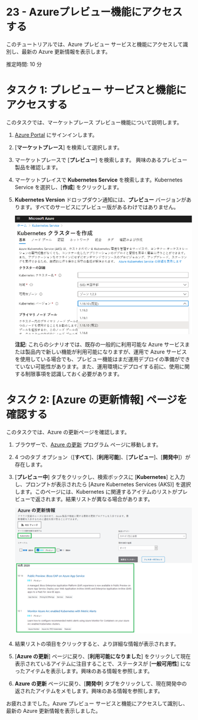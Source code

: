 ﻿---
wts:
    title: '23 - Azureプレビュー機能にアクセスする'
    module: 'モジュール 04 - Azure の価格体系とサポート'
---

# 23 - Azureプレビュー機能にアクセスする

このチュートリアルでは、Azure プレビュー サービスと機能にアクセスして識別し、最新の Azure 更新情報を表示します。

推定時間: 10 分

# タスク 1: プレビュー サービスと機能にアクセスする

このタスクでは、マーケットプレース プレビュー機能について説明します。 

1. [Azure Portal](https://portal.azure.com) にサインインします。

2. [**マーケットプレース**] を検索して選択します。 

3. マーケットプレースで [**プレビュー**] を検索します。  興味のあるプレビュー製品を確認します。 

4. マーケットプレイスで **Kubernetes Service** を検索します。Kubernetes Service を選択し、[**作成**] をクリックします。

5. **Kubernetes Version** ドロップダウン通知には、**プレビュー** バージョンがあります。すべてのサービスにプレビュー版があるわけではありません。 

    ![[Kubernetes サービスの作成] ボタンが強調表示された [Azure Kubernetes Services] ウィンドウのスクリーンショット。](../images/2301.png)

    **注記**: これらのシナリオでは、既存の一般的に利用可能な Azure サービスまたは製品内で新しい機能が利用可能になりますが、運用で Azure サービスを使用している場合でも、プレビュー機能はまだ運用デプロイの準備ができていない可能性があります。また、運用環境にデプロイする前に、使用に関する制限事項を認識しておく必要があります。

# タスク 2: [Azure の更新情報] ページを確認する

このタスクでは、Azure の更新ページを確認します。

1. ブラウザーで、[Azure の更新](https://azure.microsoft.com/ja-jp/updates/) プログラム ページに移動します。  

2. 4 つのタブ オプション（[**すべて**]、[**利用可能**]、[**プレビュー**]、[**開発中**]）が存在します。

3. [**プレビュー中**] タブをクリックし、検索ボックスに [**Kubernetes**] と入力し、プロンプトが表示されたら [Azure Kubernetes Services (AKS)] を選択します。このページには、Kubernetes に関連するアイテムのリストがプレビューで返されます。結果リストが異なる場合があります。 

    ![Kubernetes とプレビュー中に関連する詳細を含む Azure 更新ページのスクリーンショットが返されました。](../images/2302.png)

4. 結果リストの項目をクリックすると、より詳細な情報が表示されます。 

5. [**Azure の更新**] ページに戻り、[**利用可能になりました**] をクリックして現在表示されているアイテムに注目することで、ステータスが [**一般可用性**] になったアイテムを表示します。興味のある情報を参照します。

6. **Azure の更新** ページに戻り、[**開発中**] タブをクリックして、現在開発中の返されたアイテムをメモします。興味のある情報を参照します。


お疲れさまでした。Azure プレビュー サービスと機能にアクセスして識別し、最新の Azure 更新情報を表示しました。

